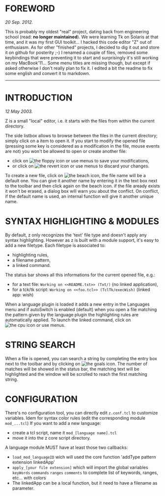 FOREWORD
========

_20 Sep. 2012._

This is probably my oldest "real" project, dating back from engineering school (read: **no longer maintained**).
We were learning Tk on Solaris at that time, and it was my first GUI toolkit...
I hacked this code editor "Z" out of enthusiasm.
As for other "finished" projects, I decided to dig it out and store it on github for posterity ;-)
I renamed a couple of files, removed some keybindings that were preventing it to start
and surprisingly it's still working on my MacBook'11...
Some menu titles are missing though, but except if asked otherwise I don't really plan to fix it.
I edited a bit the readme to fix some english and convert it to markdown.

* * *

INTRODUCTION
============

_12 May 2003._

Z is a small "local" editor,
i.e. it starts with the files from within the current directory.

The side listbox allows to browse between the files in the current directory;
simply click on a item to open it.
If you start to modify the opened file
(pressing some key is considered as a modification in the file, mouse events are not)
you won't be allowed to open or create another file:
* click on ![the floppy icon](https://github.com/claerhout/zed/raw/master/gif/16_save.gif) or use menus to save your modifications,
* or click on ![the revert icon](https://github.com/claerhout/zed/raw/master/gif/16_revert.gif) or use menus to discard your changes.

To create a new file,
click on ![the beach icon](https://github.com/claerhout/zed/raw/master/gif/holiday.gif),
the file name will be a default one.
You can give it another name by entering it in the text box next to the toolbar and then
click again on the beach icon.
if the file aready exists it won't be erased, a dialog box will warn you about the conflict.
On conflict, if the default name is used, an internal function will give it another unique name.

SYNTAX HIGHLIGHTING & MODULES
=============================

By default, z only recognizes the 'text' file type and doesn't apply any syntax highlighting.
However as z is built with a module support, it's easy to add a new filetype.
Each filetype is associated to:
* highlighting rules,
* a filename pattern,
* a linked command.

The status bar shows all this informations for the current opened file, e.g.:
* for a text file: `Working on <<README.txt>> (Txt/)` (no linked application),
* for a tck/tk script: `Working on <<foo.tcl>> (TclTk/execWish)` (linked app: wish)

When a language plugin is loaded it adds a new entry in the Languages menu
and if autoSwitch is enabled (default) when you open a file matching the pattern given
by the language plugin the highlighting rules are automatically applied.
To launch the linked command, click on ![the cpu icon](https://github.com/claerhout/zed/raw/master/gif/cpu.gif) or use menus.

STRING SEARCH
=============

When a file is opened, you can search a string by completing the entry box next to the toolbar
and by clicking on ![the goals icon](https://github.com/claerhout/zed/raw/master/gif/cpu.gif).
The number of matches will be showed in the status bar,
the matching text will be highlighted
and the window will be scrolled to reach the first matching string.

CONFIGURATION
=============

There's no configuration tool,
you can directly edit `z.conf.tcl` to customize variables.
Idem for syntax color rules (edit the corresponding module `mod_...tcl`)
If you want to add a new language:
* create a tcl script, name it `mod_[language name].tcl`
* move it into the z core script directory.

A language module MUST have at least those two callbacks:
* `load_mod_languageID` wich will used the core function 'addType pattern extension linkedApp'
* `apply_[your file extension]` which will import the global variables
  `keyWords` `commands` `ranges` `comments` to complete list of keywords, ranges, etc... with
  colors
* The linkedApp can be a local function, but it need to have a filename as parameter.
